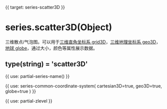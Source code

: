 {{ target: series-scatter3D }}

# series.scatter3D(Object)

三维散点/气泡图。可以用于[三维直角坐标系 grid3D](~grid3D)，[三维地理坐标系 geo3D](~geo3D)，[地球 globe](~globe)，通过大小，颜色等属性展示数据。

## type(string) = 'scatter3D'

{{ use: partial-series-name() }}

{{ use: series-common-coordinate-system(
    cartesian3D=true,
    geo3D=true,
    globe=true
 ) }}

{{ use: partial-zlevel }}
